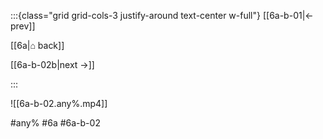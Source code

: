 :::{class="grid grid-cols-3 justify-around text-center w-full"}
[[6a-b-01|← prev]]

[[6a|⌂ back]]

[[6a-b-02b|next →]]

:::

![[6a-b-02.any%.mp4]]

#any% #6a #6a-b-02